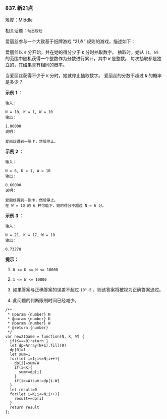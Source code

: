 ### 837. 新21点

难度：Middle

相关话题：`动态规划`

爱丽丝参与一个大致基于纸牌游戏 &ldquo;21点&rdquo; 规则的游戏，描述如下：



爱丽丝以  `0`  分开始，并在她的得分少于  `K`  分时抽取数字。 抽取时，她从  `[1, W]`  的范围中随机获得一个整数作为分数进行累计，其中  `W`  是整数。 每次抽取都是独立的，其结果具有相同的概率。



当爱丽丝获得不少于  `K`  分时，她就停止抽取数字。 爱丽丝的分数不超过  `N`  的概率是多少？



**示例** **1** **：** 





```
输入：

N = 10, K = 1, W = 10
输出：

1.00000
说明：

爱丽丝得到一张卡，然后停止。
```


**示例** **2** **：** 





```
输入：

N = 6, K = 1, W = 10
输出：

0.60000
说明：

爱丽丝得到一张卡，然后停止。
在 W = 10 的 6 种可能下，她的得分不超过 N = 6 分。
```


**示例** **3** **：** 





```
输入：

N = 21, K = 17, W = 10
输出：

0.73278
```


**提示：** 




1.  `0 <= K <= N <= 10000` 

2.  `1 <= W <= 10000` 

3. 如果答案与正确答案的误差不超过  `10^-5` ，则该答案将被视为正确答案通过。

4. 此问题的判断限制时间已经减少。






```
/**
 * @param {number} N
 * @param {number} K
 * @param {number} W
 * @return {number}
 */
var new21Game = function(N, K, W) {
  if(K===0)return 1
  let dp=Array(N+1).fill(0)
  dp[0]=1
  let sum=1
  for(let i=1;i<=N;i++){
    dp[i]=sum/W
    if(i<K){
      sum+=dp[i]
    }
    if(i>=W)sum-=dp[i-W]
  }
  let result=0
  for(let i=K;i<=N;i++){
    result+=dp[i]
  }
  return result
};



```

